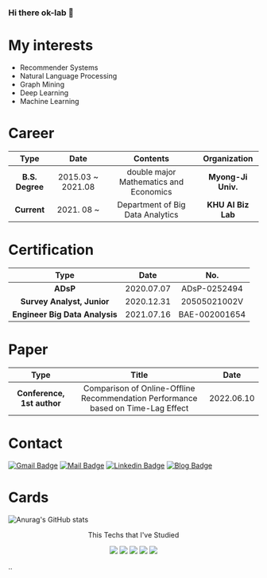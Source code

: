 ### Hi there ok-lab 👋

# My interests
- Recommender Systems  
- Natural Language Processing
- Graph Mining
- Deep Learning
- Machine Learning

# Career
| **Type** | **Date** | **Contents** | **Organization** |
|:--------:|:--------:|:--------:|:--------:|
| **B.S. Degree** | 2015.03 ~ 2021.08 | double major Mathematics and Economics | **Myong-Ji Univ.** |
| **Current** | 2021. 08 ~ | Department of Big Data Analytics | **KHU AI Biz Lab** |

# Certification
| **Type** | **Date** | **No.** |
|:--------:|:--------:|:--------:|
| **ADsP** | 2020.07.07 | ADsP-0252494 |
| **Survey Analyst, Junior** | 2020.12.31 | 20505021002V |
| **Engineer Big Data Analysis** | 2021.07.16 | BAE-002001654 |

# Paper
| **Type** | **Title** | **Date** |
|:--------:|:--------:|:--------:|
| **Conference, 1st author** | Comparison of Online-Offline Recommendation Performance based on Time-Lag Effect | 2022.06.10  | 


# Contact
[![Gmail Badge](https://img.shields.io/badge/Gmail-d14836?style=flat-square&logo=Gmail&logoColor=white&link=mailto:ehddjs7786@gmail.com)](mailto:ehddjs7786@gmail.com)
[![Mail Badge](https://img.shields.io/badge/-School%20mail-d14836?style=flat-square&logo=Minutemailer&logoColor=white&link=mailto:ponben@khu.ac.kr)](mailto:ponben@khu.ac.kr)
[![Linkedin Badge](https://img.shields.io/badge/-LinkedIn-blue?style=flat-square&logo=Linkedin&logoColor=white&link=https://www.linkedin.com/in/dongeon-kim-59777422a///)](https://www.linkedin.com/in/dongeon-kim-59777422a/)
[![Blog Badge](http://img.shields.io/badge/-Blog-black?style=flat-square&logo=github&link=https://ok-lab.tistory.com/)](https://ok-lab.tistory.com/)


# Cards
![Anurag's GitHub stats](https://github-readme-stats.vercel.app/api?username=ceo21ckim&theme=highcontrast&show_icons=true)


<p align="center">This Techs that I've Studied 
<p align="center"><img src="https://img.shields.io/badge/Python-3776AB?style=flat-square&logo=Python&logoColor=white"/> <img src="https://img.shields.io/badge/Pytorch-EE4C2C?style=flat-square&logo=Pytorch&logoColor=white"/> <img src="https://img.shields.io/badge/Docker-2496ED?style=flat-square&logo=Docker&logoColor=white"/> <img src="https://img.shields.io/badge/sklearn-F7931E?style=flat-square&logo=scikit-learn&logoColor=white"/> <img src="https://img.shields.io/badge/R-276DC3?style=flat-square&logo=R&logoColor=white"/>

..
